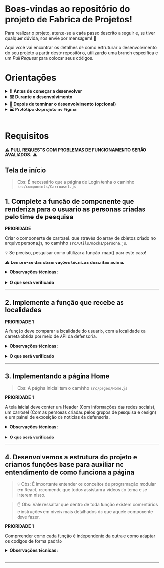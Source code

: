# Boas-vindas ao repositório do projeto de Fabrica de Projetos!

Para realizar o projeto, atente-se a cada passo descrito a seguir e, se tiver qualquer dúvida, nos envie por mensagem! 🚀

Aqui você vai encontrar os detalhes de como estruturar o desenvolvimento do seu projeto a partir deste repositório, utilizando uma branch específica e um _Pull Request_ para colocar seus códigos.

# Orientações

<details>
  <summary><strong>‼️ Antes de começar a desenvolver</strong></summary><br />

  1. Clone o repositório

  - Use o comando: `git clone https://github.com/IdpProjects/FabricaDeProjetos1`.

  - Entre na pasta do repositório que você acabou de clonar:
    - `cd FabricaDeProjetos1/defensoria-publica`
  - Crie e Vá para a branch do seu grupo com o codigo a seguir:
    - `git checkout main-group-XX && git pull`, onde `XX` é o nome do seu grupo. Exemplos: `main-group-pesquisa1`, `main-group-pesquisa2`.

  2. Instale as dependências e inicialize o projeto

  - Instale as dependências:
    - `npm install`
  - Inicialize o projeto:
    - `npm start` (uma nova página deve abrir no seu navegador com um texto simples)
  
  3. Faça alterações separadas por novas branchs criadas a partir da branch `main-group-XX`, criando uma nova branch para cada demanda

  - Verifique que você está na branch `main-group-XX`
    - Exemplo: `git branch`
  - Se não estiver, mude para a branch `main-group-XX`
    - Exemplo: `git checkout main-group-XX && git pull`
  - Agora, crie uma branch para a demanda que você vai desenvolver do seu projeto
    - Você deve criar uma branch com uma breve descrição da demanda a ser desenvolvida
    - Exemplo: `git checkout -b main-group-XX-cria-campo-de-input`

  4. Adicione as mudanças ao _stage_ do Git e faça um `commit`

  - Verifique que as mudanças ainda não estão no _stage_
    - Exemplo: `git status` (devem aparecer listadas as novas alterações em vermelho)
  - Adicione o novo arquivo ao _stage_ do Git
    - Exemplo:
      - `git add .` (adicionando todas as mudanças - _que estavam em vermelho_ - ao stage do Git)
      - `git status` (devem aparecer listadas as novas alterações em verde)
  - Faça o `commit`
    - Exemplo:
      - `git commit -m 'cria componente de input'` (fazendo o primeiro commit)
      - `git status` (deve aparecer uma mensagem tipo _nothing to commit_ )

  5. Adicione a sua branch com o novo `commit` ao repositório remoto

  - Usando o exemplo anterior: `git push -u origin main-group-XX-cria-campo-de-input`

  6. Crie um novo `Pull Request` _(PR)_

  - Vá até a página de _Pull Requests_ do [repositório no GitHub](https://github.com/IdpProjects/FabricaDeProjetos1/pulls)
  - Clique no botão verde _"New pull request"_
  - Clique na caixa de seleção _"Compare"_ e escolha a sua branch **com atenção**
  - Coloque um título para a sua _Pull Request_
    - Exemplo: _"[GRUPO XX] Cria tela de busca"_
  - Clique no botão verde _"Create pull request"_
  - Adicione uma descrição para o _Pull Request_ e clique no botão verde _"Create pull request"_
  - **Não se preocupe em preencher mais nada por enquanto!**
  - Volte até a [página de _Pull Requests_ do repositório](https://github.com/IdpProjects/FabricaDeProjetos1/pulls) e confira que o seu _Pull Request_ está criado

  7. Assim que aprovado por pelo menos duas pessoas do grupo de Revisores acesse **SEU** _Pull Request_ e clique no botão _"Merge pull request"_

</details>

<details>
  <summary><strong>⌨️ Durante o desenvolvimento</strong></summary><br />

  - Faça `commits` das alterações que você fizer no código regularmente

  - Lembre-se de sempre após um (ou alguns) `commits` atualizar o repositório remoto

  - Os comandos que você utilizará com mais frequência são:
    1. `git status` _(para verificar o que está em vermelho - fora do stage - e o que está em verde - no stage)_
    2. `git add` _(para adicionar arquivos ao stage do Git)_
    3. `git commit` _(para criar um commit com os arquivos que estão no stage do Git)_
    4. `git push -u origin nome-da-branch` _(para enviar o commit para o repositório remoto na primeira vez que fizer o `push` de uma nova branch)_
    5. `git push` _(para enviar o commit para o repositório remoto após o passo anterior)_

</details>

<details>
  <summary><strong>🤝 Depois de terminar o desenvolvimento (opcional)</strong></summary><br />

  Para sinalizar que o seu projeto está pronto para o _"Code Review"_, faça o seguinte:

  - Vá até a página **DO SEU** _Pull Request_, adicione a label de _"code-review"_ e marque seus colegas:

    - No menu à direita, clique no _link_ **"Labels"** e escolha a _label_ **code-review**;

    - No menu à direita, clique no _link_ **"Assignees"** e escolha **o seu usuário**;

  Caso tenha alguma dúvida, [aqui tem um video explicativo](https://vimeo.com/362189205).

</details>


<details>
  <summary><strong>💻 Protótipo do projeto no Figma</strong></summary><br />

Além da qualidade do código e do atendimento aos requisitos, um bom layout é um dos aspectos responsáveis por melhorar a usabilidade de uma aplicação e turbinar seu portfólio!

Você pode estar se perguntando: *"Como deixo meu projeto com um layout mais atrativo?"* 🤔

Para isso, disponibilizamos esse [protótipo do Figma](xxxx) para lhe ajudar !

⚠️ A estilização de sua aplicação será avaliada nesse projeto, portanto esse protótipo é apenas uma **sugestão** e seu uso é **opcional**.

</details>

<br/>

# Requisitos

:warning: **PULL REQUESTS COM PROBLEMAS DE FUNCIONAMENTO SERÃO AVALIADOS.** :warning:

## Tela de início

>Obs: É necessário que a página de Login tenha o caminho `src/components/Carrousel.js`

## 1. Complete a função de componente que renderiza para o usuario as personas criadas pelo time de pesquisa

**PRIORIDADE**

Criar o componente de carrosel, que através do array de objetos criado no arquivo persona.js, no caminho `src/Utils/mocks/persona.js`.
  
:bulb: Se preciso, pesquisar como ultilizar a função .map() para este caso!

:warning: **Lembre-se das observações técnicas descritas acima.**

<details>
  <summary><strong> Observações técnicas:</strong></summary>

  * O componente deve renderizar as personas em formato de carrosel.
  * Independente do numero de personas que estiverem no array de objetos, construir a logica para que apenas os 5 primeiros sejam visiveis, e que o restante será visto apenas se o usuario clicar em ver mais.
  * O botão "Ver mais" deve ser invisivel ate que o usuario chegue no ultimo painel do carrosel.
  * Os botões ">" e "<" devem levar o usuario para a proxima persona ou anterior`
</details>
<br /><details>
  <summary><strong>O que será verificado</strong></summary>

  * Será validado se o componente é renderizado corretamente.
  * Será validado se as 5 personas são exibidas.
  * Será validado se o botão ver mais aparece quando o usuario chega no ultimo carrosel.
  * Será validado que ao clicar no botão ver mais, o usuario possa ver por completo todos os items do carrosel. 
  * Será validado que ao clicar no botão ">" ou "<" o usuario pode visualizar novas personas.

</details>

---

## 2. Implemente a função que recebe as localidades

  **PRIORIDADE 1**
  
  A função deve comparar a localidade do usuario, com a localidade da carreta obtida por meio de API da defensoria.

<details>
  <summary><strong> Observações técnicas:</strong></summary>

  * Ao obter a localização do usuario, uma requisição para a API da defensoria deve ser feita para obter o a localidade da carreta e comparar se estão em localidades iguais.

  * Exemplo : Gama === Gama, Taguatinga != Asa Sul
</details>
<br /><details>
  <summary><strong>O que será verificado</strong></summary>

  * Será validado que...
</details>

---

## 3. Implementando a página Home

>Obs: A página inicial tem o caminho `src/pages/Home.js`

  **PRIORIDADE 1**
  
  A tela inicial deve conter um Header (Com informações das redes sociais), um carrosel (Com as personas criadas pelos grupos de pesquisa e design) e um painel de exposição de noticias da defensoria.
 
<details>
  <summary><strong> Observações técnicas:</strong></summary>

  * será...
</details>
<br /><details>
  <summary><strong>O que será verificado</strong></summary>

  * será...
</details>

---

## 4. Desenvolvemos a estrutura do projeto e criamos funções base para auxiliar no entendimento de como funciona a página

> :bulb: Obs: É importante entender os conceitos de programação modular em React, recomendo que todos assistam a videos do tema e se interem nisso.

> :hand: Obs: Vale ressaltar que dentro de toda função existem comentários e instruções em niveis mais detalhados do que aquele componente deve fazer.

  **PRIORIDADE 1**
  
  Compreender como cada função é independente da outra e como adaptar os codigos de forma padrão

<details>
  <summary><strong> Observações técnicas:</strong></summary>

  * Ultilizaremos os padrões de código limpo.
</details>
<br />

---

